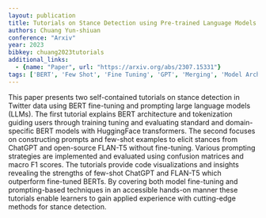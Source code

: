```yaml
---
layout: publication
title: Tutorials on Stance Detection using Pre-trained Language Models Fine-tuning BERT and Prompting Large Language Models
authors: Chuang Yun-shiuan
conference: "Arxiv"
year: 2023
bibkey: chuang2023tutorials
additional_links:
  - {name: "Paper", url: "https://arxiv.org/abs/2307.15331"}
tags: ['BERT', 'Few Shot', 'Fine Tuning', 'GPT', 'Merging', 'Model Architecture', 'Pretraining Methods', 'Prompting', 'TOKENIZATION', 'Training Techniques', 'Transformer']
---
```

This paper presents two self-contained tutorials on stance detection in Twitter data using BERT fine-tuning and prompting large language models (LLMs). The first tutorial explains BERT architecture and tokenization guiding users through training tuning and evaluating standard and domain-specific BERT models with HuggingFace transformers. The second focuses on constructing prompts and few-shot examples to elicit stances from ChatGPT and open-source FLAN-T5 without fine-tuning. Various prompting strategies are implemented and evaluated using confusion matrices and macro F1 scores. The tutorials provide code visualizations and insights revealing the strengths of few-shot ChatGPT and FLAN-T5 which outperform fine-tuned BERTs. By covering both model fine-tuning and prompting-based techniques in an accessible hands-on manner these tutorials enable learners to gain applied experience with cutting-edge methods for stance detection.

